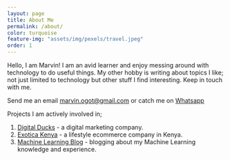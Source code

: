 ```yaml
---
layout: page
title: About Me
permalink: /about/
color: turquoise
feature-img: "assets/img/pexels/travel.jpeg"
order: 1
---
```


Hello, I am Marvin! I am an avid learner and enjoy messing around with technology to do useful things. My other hobby is writing about topics I like; not just limited to technology but other stuff I find interesting. Keep in touch with me.

Send me an email [marvin.ogot@gmail.com](mailto:marvin.ogot@gmail.com) or catch me on [Whatsapp](https://wa.me/+254718542880)

Projects I am actively involved in;  
1. [Digital Ducks](https://digitalducks.co.ke/) - a digital marketing company.  
2. [Exotica Kenya](https://exotica.co.ke/) - a lifestyle ecommerce company in Kenya.  
3. [Machine Learning Blog](https://semasuka.github.io/blog//) - blogging about my Machine Learning knowledge and experience.

 
